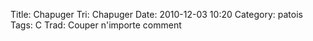 Title: Chapuger
Tri: Chapuger
Date: 2010-12-03 10:20
Category: patois
Tags: C
Trad: Couper n'importe comment

